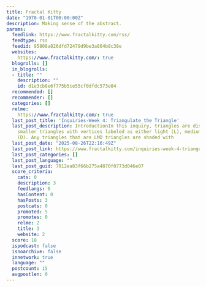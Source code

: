 ```yaml
---
title: Fractal Kitty
date: "1970-01-01T00:00:00Z"
description: Making sense of the abstract.
params:
  feedlink: https://www.fractalkitty.com/rss/
  feedtype: rss
  feedid: 95808a826dfd72479d9be3a864b8c38e
  websites:
    https://www.fractalkitty.com/: true
  blogrolls: []
  in_blogrolls:
  - title: ""
    description: ""
    id: d1e3cb8e6f775b5ce55cf0dfdc573e04
  recommended: []
  recommender: []
  categories: []
  relme:
    https://www.fractalkitty.com/: true
  last_post_title: 'Inquiries-Week 4: Triangulate the Triangle'
  last_post_description: IntroductionIn this inquiry, triangles are dissected into
    smaller triangles with vertices labeled as either light (L), medium (M), or dark
    (D). Any triangles that are LMD triangles are shaded with
  last_post_date: "2025-08-26T22:16:49Z"
  last_post_link: https://www.fractalkitty.com/inquiries-week-4-triangulate-the-triangle/
  last_post_categories: []
  last_post_language: ""
  last_post_guid: 7012ea83f66b275a4870f0773d046e07
  score_criteria:
    cats: 0
    description: 3
    feedlangs: 0
    hasContent: 0
    hasPosts: 3
    postcats: 0
    promoted: 5
    promotes: 0
    relme: 2
    title: 3
    website: 2
  score: 18
  ispodcast: false
  isnoarchive: false
  innetwork: true
  language: ""
  postcount: 15
  avgpostlen: 0
---
```

